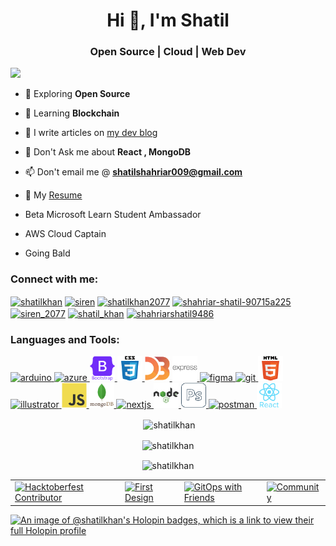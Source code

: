 <h1 align="center">Hi 👋, I'm Shatil</h1>
<h3 align="center">Open Source | Cloud | Web Dev</h3>

![](https://komarev.com/ghpvc/?username=ShatilKhan&color=blueviolet&style=for-the-badge)

- 🔭 Exploring **Open Source**

- 🌱 Learning **Blockchain**

- 📝 I write articles on [my dev blog](https://dev.to/siren) 

- 💬 Don't Ask me about **React , MongoDB** 

- 📫 Don't email me @ **shatilshahriar009@gmail.com**

- 📄 My [Resume](https://rxresu.me/shatilshahriar009/shahriar-shatil)

- Beta Microsoft Learn Student Ambassador

- AWS Cloud Captain

- Going Bald

<h3 align="left">Connect with me:</h3>
<p align="left">
<a href="https://codepen.io/shatilkhan" target="blank"><img align="center" src="https://raw.githubusercontent.com/rahuldkjain/github-profile-readme-generator/master/src/images/icons/Social/codepen.svg" alt="shatilkhan" height="30" width="40" /></a>
<a href="https://dev.to/siren" target="blank"><img align="center" src="https://raw.githubusercontent.com/rahuldkjain/github-profile-readme-generator/master/src/images/icons/Social/devto.svg" alt="siren" height="30" width="40" /></a>
<a href="https://twitter.com/shatilkhan2077" target="blank"><img align="center" src="https://raw.githubusercontent.com/rahuldkjain/github-profile-readme-generator/master/src/images/icons/Social/twitter.svg" alt="shatilkhan2077" height="30" width="40" /></a>
<a href="https://linkedin.com/in/shahriar-shatil-90715a225" target="blank"><img align="center" src="https://raw.githubusercontent.com/rahuldkjain/github-profile-readme-generator/master/src/images/icons/Social/linked-in-alt.svg" alt="shahriar-shatil-90715a225" height="30" width="40" /></a>
<a href="https://instagram.com/siren_2077" target="blank"><img align="center" src="https://raw.githubusercontent.com/rahuldkjain/github-profile-readme-generator/master/src/images/icons/Social/instagram.svg" alt="siren_2077" height="30" width="40" /></a>
<a href="https://dribbble.com/shatil_khan" target="blank"><img align="center" src="https://raw.githubusercontent.com/rahuldkjain/github-profile-readme-generator/master/src/images/icons/Social/dribbble.svg" alt="shatil_khan" height="30" width="40" /></a>
<a href="https://www.youtube.com/c/shahriarshatil9486" target="blank"><img align="center" src="https://raw.githubusercontent.com/rahuldkjain/github-profile-readme-generator/master/src/images/icons/Social/youtube.svg" alt="shahriarshatil9486" height="30" width="40" /></a>
</p>

<h3 align="left">Languages and Tools:</h3>
<p align="left"> <a href="https://www.arduino.cc/" target="_blank" rel="noreferrer"> <img src="https://cdn.worldvectorlogo.com/logos/arduino-1.svg" alt="arduino" width="40" height="40"/> </a> <a href="https://azure.microsoft.com/en-in/" target="_blank" rel="noreferrer"> <img src="https://www.vectorlogo.zone/logos/microsoft_azure/microsoft_azure-icon.svg" alt="azure" width="40" height="40"/> </a> <a href="https://getbootstrap.com" target="_blank" rel="noreferrer"> <img src="https://raw.githubusercontent.com/devicons/devicon/master/icons/bootstrap/bootstrap-plain-wordmark.svg" alt="bootstrap" width="40" height="40"/> </a> <a href="https://www.w3schools.com/css/" target="_blank" rel="noreferrer"> <img src="https://raw.githubusercontent.com/devicons/devicon/master/icons/css3/css3-original-wordmark.svg" alt="css3" width="40" height="40"/> </a> <a href="https://d3js.org/" target="_blank" rel="noreferrer"> <img src="https://raw.githubusercontent.com/devicons/devicon/master/icons/d3js/d3js-original.svg" alt="d3js" width="40" height="40"/> </a> <a href="https://expressjs.com" target="_blank" rel="noreferrer"> <img src="https://raw.githubusercontent.com/devicons/devicon/master/icons/express/express-original-wordmark.svg" alt="express" width="40" height="40"/> </a> <a href="https://www.figma.com/" target="_blank" rel="noreferrer"> <img src="https://www.vectorlogo.zone/logos/figma/figma-icon.svg" alt="figma" width="40" height="40"/> </a> <a href="https://git-scm.com/" target="_blank" rel="noreferrer"> <img src="https://www.vectorlogo.zone/logos/git-scm/git-scm-icon.svg" alt="git" width="40" height="40"/> </a> <a href="https://www.w3.org/html/" target="_blank" rel="noreferrer"> <img src="https://raw.githubusercontent.com/devicons/devicon/master/icons/html5/html5-original-wordmark.svg" alt="html5" width="40" height="40"/> </a> <a href="https://www.adobe.com/in/products/illustrator.html" target="_blank" rel="noreferrer"> <img src="https://www.vectorlogo.zone/logos/adobe_illustrator/adobe_illustrator-icon.svg" alt="illustrator" width="40" height="40"/> </a> <a href="https://developer.mozilla.org/en-US/docs/Web/JavaScript" target="_blank" rel="noreferrer"> <img src="https://raw.githubusercontent.com/devicons/devicon/master/icons/javascript/javascript-original.svg" alt="javascript" width="40" height="40"/> </a> <a href="https://www.mongodb.com/" target="_blank" rel="noreferrer"> <img src="https://raw.githubusercontent.com/devicons/devicon/master/icons/mongodb/mongodb-original-wordmark.svg" alt="mongodb" width="40" height="40"/> </a> <a href="https://nextjs.org/" target="_blank" rel="noreferrer"> <img src="https://cdn.worldvectorlogo.com/logos/nextjs-2.svg" alt="nextjs" width="40" height="40"/> </a> <a href="https://nodejs.org" target="_blank" rel="noreferrer"> <img src="https://raw.githubusercontent.com/devicons/devicon/master/icons/nodejs/nodejs-original-wordmark.svg" alt="nodejs" width="40" height="40"/> </a> <a href="https://www.photoshop.com/en" target="_blank" rel="noreferrer"> <img src="https://raw.githubusercontent.com/devicons/devicon/master/icons/photoshop/photoshop-line.svg" alt="photoshop" width="40" height="40"/> </a> <a href="https://postman.com" target="_blank" rel="noreferrer"> <img src="https://www.vectorlogo.zone/logos/getpostman/getpostman-icon.svg" alt="postman" width="40" height="40"/> </a> <a href="https://reactjs.org/" target="_blank" rel="noreferrer"> <img src="https://raw.githubusercontent.com/devicons/devicon/master/icons/react/react-original-wordmark.svg" alt="react" width="40" height="40"/> </a> </p>


<p align="center">&nbsp;<img align="center" src="https://github-readme-stats.vercel.app/api?username=shatilkhan&show_icons=true&locale=en&theme=aura" alt="shatilkhan" /></p>

<p align="center"><img align="center" src="https://github-readme-streak-stats.herokuapp.com/?user=shatilkhan&theme=aura" alt="shatilkhan" /></p>

<p align="center"><img align="center" src="https://github-readme-stats.vercel.app/api/top-langs?username=shatilkhan&show_icons=true&locale=en&layout=compact&theme=aura" alt="shatilkhan" /></p>


<table align="center">
  <tr>
    <td>
      <a href="https://meshery.layer5.io/user/e001673e-bb32-4b5c-9029-7d86343bd54b?tab=badges">
        <img src="https://badges.layer5.io/assets/badges/hacktoberfest-contributor/hacktoberfest-contributor.png" width="150" height="200" alt="Hacktoberfest Contributor">
      </a>
    </td>
    <td>
      <a href="https://meshery.layer5.io/user/e001673e-bb32-4b5c-9029-7d86343bd54b?tab=badges">
        <img src="https://badges.layer5.io/assets/badges/first-design/first-design.png" width="150" height="200" alt="First Design">
      </a>
    </td>
    <td>
      <a href="https://meshery.layer5.io/user/e001673e-bb32-4b5c-9029-7d86343bd54b?tab=badges">
        <img src="https://badges.layer5.io/assets/badges/first-collaborator/first-collaborator.png" width="150" height="200" alt="GitOps with Friends">
      </a>
    </td>
    <td>
      <a href="https://meshery.layer5.io/user/e001673e-bb32-4b5c-9029-7d86343bd54b?tab=badges">
        <img src="https://badges.layer5.io/assets/badges/community/community.png" width="150" height="200" alt="Community">
      </a>
    </td>
  </tr>
</table>








[![An image of @shatilkhan's Holopin badges, which is a link to view their full Holopin profile](https://holopin.me/shatilkhan)](https://holopin.io/@shatilkhan)
